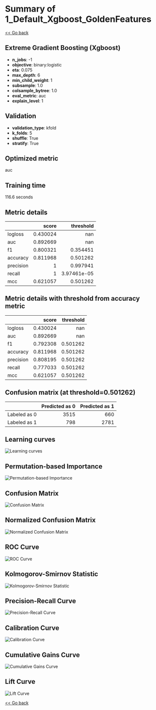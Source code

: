 # Summary of 1_Default_Xgboost_GoldenFeatures

[<< Go back](../README.md)


## Extreme Gradient Boosting (Xgboost)
- **n_jobs**: -1
- **objective**: binary:logistic
- **eta**: 0.075
- **max_depth**: 6
- **min_child_weight**: 1
- **subsample**: 1.0
- **colsample_bytree**: 1.0
- **eval_metric**: auc
- **explain_level**: 1

## Validation
 - **validation_type**: kfold
 - **k_folds**: 5
 - **shuffle**: True
 - **stratify**: True

## Optimized metric
auc

## Training time

116.6 seconds

## Metric details
|           |    score |     threshold |
|:----------|---------:|--------------:|
| logloss   | 0.430024 | nan           |
| auc       | 0.892669 | nan           |
| f1        | 0.800321 |   0.354451    |
| accuracy  | 0.811968 |   0.501262    |
| precision | 1        |   0.997941    |
| recall    | 1        |   3.97461e-05 |
| mcc       | 0.621057 |   0.501262    |


## Metric details with threshold from accuracy metric
|           |    score |   threshold |
|:----------|---------:|------------:|
| logloss   | 0.430024 |  nan        |
| auc       | 0.892669 |  nan        |
| f1        | 0.792308 |    0.501262 |
| accuracy  | 0.811968 |    0.501262 |
| precision | 0.808195 |    0.501262 |
| recall    | 0.777033 |    0.501262 |
| mcc       | 0.621057 |    0.501262 |


## Confusion matrix (at threshold=0.501262)
|              |   Predicted as 0 |   Predicted as 1 |
|:-------------|-----------------:|-----------------:|
| Labeled as 0 |             3515 |              660 |
| Labeled as 1 |              798 |             2781 |

## Learning curves
![Learning curves](learning_curves.png)

## Permutation-based Importance
![Permutation-based Importance](permutation_importance.png)
## Confusion Matrix

![Confusion Matrix](confusion_matrix.png)


## Normalized Confusion Matrix

![Normalized Confusion Matrix](confusion_matrix_normalized.png)


## ROC Curve

![ROC Curve](roc_curve.png)


## Kolmogorov-Smirnov Statistic

![Kolmogorov-Smirnov Statistic](ks_statistic.png)


## Precision-Recall Curve

![Precision-Recall Curve](precision_recall_curve.png)


## Calibration Curve

![Calibration Curve](calibration_curve_curve.png)


## Cumulative Gains Curve

![Cumulative Gains Curve](cumulative_gains_curve.png)


## Lift Curve

![Lift Curve](lift_curve.png)



[<< Go back](../README.md)

